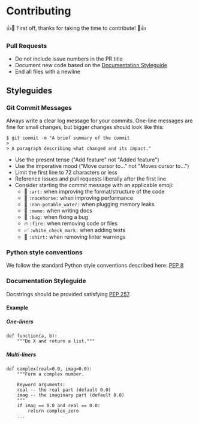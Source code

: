 # Contributing

:+1::tada: First off, thanks for taking the time to contribute! :tada::+1:

### Pull Requests

* Do not include issue numbers in the PR title
* Document new code based on the [Documentation Styleguide](#documentation-styleguide)
* End all files with a newline

## Styleguides

### Git Commit Messages

Always write a clear log message for your commits. One-line messages are fine for small changes, but bigger changes should look like this:

    $ git commit -m "A brief summary of the commit
    > 
    > A paragraph describing what changed and its impact."

* Use the present tense ("Add feature" not "Added feature")
* Use the imperative mood ("Move cursor to..." not "Moves cursor to...")
* Limit the first line to 72 characters or less
* Reference issues and pull requests liberally after the first line
* Consider starting the commit message with an applicable emoji:
    * :art: `:art:` when improving the format/structure of the code
    * :racehorse: `:racehorse:` when improving performance
    * :non-potable_water: `:non-potable_water:` when plugging memory leaks
    * :memo: `:memo:` when writing docs
    * :bug: `:bug:` when fixing a bug
    * :fire: `:fire:` when removing code or files
    * :white_check_mark: `:white_check_mark:` when adding tests
    * :shirt: `:shirt:` when removing linter warnings

### Python style conventions

We follow the standard Python style conventions described here: [PEP 8](https://www.python.org/dev/peps/pep-0008/)

### Documentation Styleguide

Docstrings should be provided satisfying [PEP 257](https://www.python.org/dev/peps/pep-0257/).

#### Example
##### One-liners

```
def function(a, b):
    """Do X and return a list."""
```

##### Multi-liners
```
def complex(real=0.0, imag=0.0):
    """Form a complex number.

    Keyword arguments:
    real -- the real part (default 0.0)
    imag -- the imaginary part (default 0.0)
    """
    if imag == 0.0 and real == 0.0:
        return complex_zero
    ...
```
